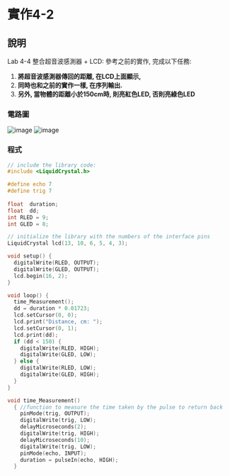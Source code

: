 # 實作4-2

## 說明
Lab 4-4 整合超音波感測器 + LCD: 參考之前的實作, 完成以下任務:

1. **將超音波感測器傳回的距離, 在LCD上面顯示,** 
2. **同時也和之前的實作一樣, 在序列輸出.** 
3. **另外, 當物體的距離小於150cm時, 則亮紅色LED, 否則亮綠色LED**

### 電路圖
![image](https://user-images.githubusercontent.com/10968626/138579151-0807aac2-e59f-4c55-8f6b-9390681911f1.png)
![image](https://user-images.githubusercontent.com/10968626/138579162-f879200b-a110-40de-90c3-8c281a467974.png)

### 程式
```C
// include the library code:
#include <LiquidCrystal.h>

#define echo 7
#define trig 7
  
float  duration; 
float  dd;
int RLED = 9;
int GLED = 8;

// initialize the library with the numbers of the interface pins
LiquidCrystal lcd(13, 10, 6, 5, 4, 3);

void setup() {
  digitalWrite(RLED, OUTPUT);
  digitalWrite(GLED, OUTPUT);
  lcd.begin(16, 2);
}

void loop() {
  time_Measurement();
  dd = duration * 0.01723;   
  lcd.setCursor(0, 0);
  lcd.print("Distance, cm: ");
  lcd.setCursor(0, 1);
  lcd.print(dd);
  if (dd < 150) {
    digitalWrite(RLED, HIGH);
    digitalWrite(GLED, LOW);
  } else {
    digitalWrite(RLED, LOW);
    digitalWrite(GLED, HIGH);
  }
}

void time_Measurement()
  { //function to measure the time taken by the pulse to return back
    pinMode(trig, OUTPUT);
    digitalWrite(trig, LOW);
    delayMicroseconds(2);  
    digitalWrite(trig, HIGH);
    delayMicroseconds(10);
    digitalWrite(trig, LOW);
    pinMode(echo, INPUT);  
    duration = pulseIn(echo, HIGH);
  }
```
